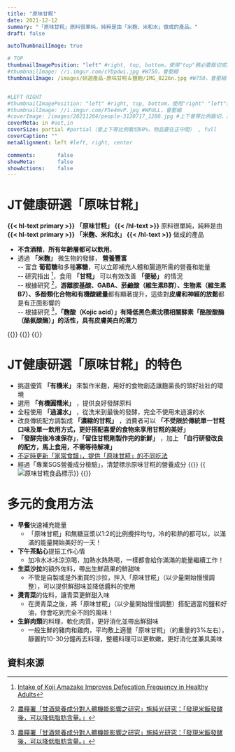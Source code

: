 ```yaml
---
title: "原味甘糀"
date: 2021-12-12
summary: "「原味甘糀」原料很單純，純粹是由「米麴、米和水」做成的產品。"
draft: false

autoThumbnailImage: true

# TOP
thumbnailImagePosition: "left" #right, top, bottom，使用"top"務必要裁切成寬度750，這樣才會正確顯示，其他用原尺寸即可
#thumbnailImage: //i.imgur.com/cYDpdwi.jpg #W750，會壓縮
thumbnailImage: /images/研選產品-原味甘糀＆鹽麴/IMG_0226n.jpg #W750，會壓縮


#LEFT RIGHT
#thumbnailImagePosition: "left" #right, top, bottom，使用"right" "left"務必要裁切成接近正方形，這樣才會正確顯示
#thumbnailImage: //i.imgur.com/F5e4mvP.jpg #WFULL，會壓縮
#coverImage: /images/20211204/people-3120717_1280.jpg #上下會等比例裁切，左右不變，WFULL
coverMeta: in #out,in
coverSize: partial #partial（會上下等比例裁切60%，物品要在正中間） , full
coverCaption: ""
metaAlignment: left #left, right, center

comments:       false
showMeta:       false
showActions:    false
---
```

# JT健康研選「原味甘糀」

**{{< hl-text primary >}}
「原味甘糀」
{{< /hl-text >}}**
原料很單純，純粹是由
**{{< hl-text primary >}}
「米麴、米和水」
{{< /hl-text >}}**
做成的產品
- **不含酒精**，**所有年齡層都可以飲用**。
- 透過 **「米麴」** 微生物的發酵， **營養豐富**\
-- 富含 **葡萄糖**和多種**寡糖**，可以立即補充人體和腸道所需的營養和能量\
-- 研究指出 [^01]，食用 **「甘糀」** 可以有效改善 **「便秘」** 的情況\
-- 根據研究 [^02]，**游離胺基酸、GABA、菸鹼酸（維生素B群）、生物素（維生素B7）、多酚類化合物和有機酸總量**都有顯著提升，這些對**皮膚和神經的放鬆**都是有正面影響的\
-- 根據研究 [^02]，**「麴酸（Kojic acid）」有降低黑色素沈積相關酵素「酪胺酸酶（酪氨酸酶）」的活性，具有皮膚美白的潛力**

{{<image classes="nocaption fancybox fig-50" thumbnail-width="95%" thumbnail-height="95%" src="/images/研選產品-原味甘糀＆鹽麴/IMG_0923.jpg" title="" >}}
{{<image classes="nocaption fancybox fig-50" thumbnail-width="95%" thumbnail-height="95%" src="/images/研選產品-原味甘糀＆鹽麴/IMG_8070.jpg" title="" >}}
{{<image classes="clear">}}


# JT健康研選「原味甘糀」的特色
* 挑選優質 **「有機米」** 來製作米麴，用好的食物創造讓麴菌長的頭好壯壯的環境
* 選用 **「有機圓糯米」** ，提供良好發酵原料
* 全程使用 **「過濾水」** ，從洗米到最後的發酵，完全不使用未過濾的水
* 改良傳統配方調製成 **「濃縮的甘糀」** ，消費者可以 **「不受限於傳統單一甘糀口味及單一飲用方式，更好搭配喜愛的食物來享用甘糀的美好」**
* **「發酵完後冷凍保存」**，**「留住甘糀剛製作完的新鮮」** ，加上 **「自行研發改良的配方，馬上食用，不需等待解凍」**
* [不定時更新「家常食譜」，提供「原味甘糀」的不同吃法][URL1]
* 經過「專業SGS營養成分檢驗」，清楚標示原味甘糀的營養成分
{{<image classes="clear">}}
{{<image classes="left nocaption fancybox fig-100" thumbnail-width="60%" thumbnail-height="60%" src="/images/食品標示/原味甘糀食品標示.jpg" title="原味甘糀食品標示" >}}
{{<image classes="clear">}}

# 多元的食用方法
- **早餐**快速補充能量
  - 「原味甘糀」和無糖豆漿以1:2的比例攪拌均勻，冷的和熱的都可以，以滿滿的能量開始美好的一天！
- **下午茶點心**提振工作心情
  - 加冷水冰冰涼涼喝，加熱水熱熱喝，一樣都會給你滿滿的能量繼續工作！
- **生菜沙拉**的額外佐料，帶出生鮮蔬果的鮮甜味
  - 不管是自製或是外面買的沙拉，拌入「原味甘糀」（以少量開始慢慢調整），可以提供鮮甜味並降低醬料的使用
- **燙青菜**的佐料，讓青菜更鮮甜入味
  - 在燙青菜之後，將「原味甘糀」（以少量開始慢慢調整）搭配適當的鹽和好油，你會吃到完全不同的風味！
- **生鮮肉類**的料理，軟化肉質，更好消化並帶出鮮甜味
  - 一般生鮮的豬肉和雞肉，平均敷上適量「原味甘糀」（約重量的3%左右），靜置約10-30分鐘再去料理，整體料理可以更軟嫩，更好消化並兼具美味
  
## 資料來源
[^01]: [Intake of Koji Amazake Improves Defecation Frequency in Healthy Adults][URL3]
[^02]: [農糧署「甘酒營養成分對人體機能影響之研究」施純光研究：「發現米飯發酵後，可以降低脂肪含量。」][URL2]

[URL2]: https://nutrition.tmu.edu.tw/TMU/latestnews_innerpage/447
[URL3]: https://www.mdpi.com/2309-608X/7/9/782
[URL1]: /tags/甘糀/